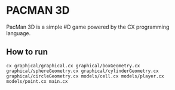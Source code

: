 # PACMAN 3D
PacMan 3D is a simple #D game powered by the CX programming language.

## How to run
```console
cx graphical/graphical.cx graphical/boxGeometry.cx graphical/sphereGeometry.cx graphical/cylinderGeometry.cx graphical/circleGeometry.cx models/cell.cx models/player.cx models/point.cx main.cx
```
